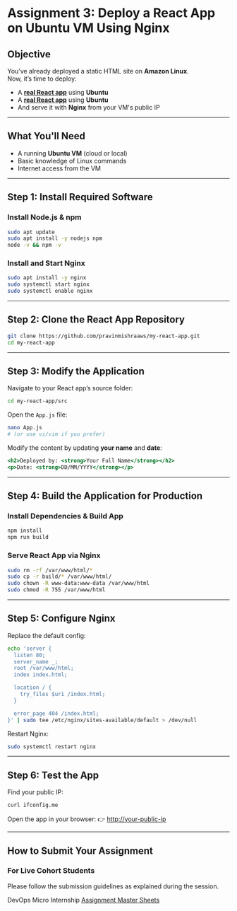 # Assignment 3: Deploy a React App on Ubuntu VM Using Nginx

## Objective
You’ve already deployed a static HTML site on **Amazon Linux**.  
Now, it’s time to deploy:

- A **[real React app](https://github.com/pravinmishraaws/my-react-app)** using **Ubuntu**
- A **<a href="[https://aws.amazon.com/free](https://github.com/pravinmishraaws/my-react-app)" target="_blank">real React app</a>** using **Ubuntu**
- And serve it with **Nginx** from your VM's public IP

---

## What You'll Need
- A running **Ubuntu VM** (cloud or local)  
- Basic knowledge of Linux commands  
- Internet access from the VM  

---

## Step 1: Install Required Software

### Install Node.js & npm
```bash
sudo apt update
sudo apt install -y nodejs npm
node -v && npm -v
````

### Install and Start Nginx

```bash
sudo apt install -y nginx
sudo systemctl start nginx
sudo systemctl enable nginx
```

---

## Step 2: Clone the React App Repository

```bash
git clone https://github.com/pravinmishraaws/my-react-app.git
cd my-react-app
```

---

## Step 3: Modify the Application

Navigate to your React app’s source folder:

```bash
cd my-react-app/src
```

Open the `App.js` file:

```bash
nano App.js
# (or use vi/vim if you prefer)
```

Modify the content by updating **your name** and **date**:

```jsx
<h2>Deployed by: <strong>Your Full Name</strong></h2>
<p>Date: <strong>DD/MM/YYYY</strong></p>
```

---

## Step 4: Build the Application for Production

### Install Dependencies & Build App

```bash
npm install
npm run build
```

### Serve React App via Nginx

```bash
sudo rm -rf /var/www/html/*
sudo cp -r build/* /var/www/html/
sudo chown -R www-data:www-data /var/www/html
sudo chmod -R 755 /var/www/html
```

---

## Step 5: Configure Nginx

Replace the default config:

```bash
echo 'server {
  listen 80;
  server_name _;
  root /var/www/html;
  index index.html;

  location / {
    try_files $uri /index.html;
  }

  error_page 404 /index.html;
}' | sudo tee /etc/nginx/sites-available/default > /dev/null
```

Restart Nginx:

```bash
sudo systemctl restart nginx
```

---

## Step 6: Test the App

Find your public IP:

```bash
curl ifconfig.me
```

Open the app in your browser:
👉 [http://your-public-ip](http://<your-public-ip>)

---

## How to Submit Your Assignment

### For Live Cohort Students

Please follow the submission guidelines as explained during the session.

DevOps Micro Internship [Assignment Master Sheets](https://docs.google.com/spreadsheets/d/1HnlenHEjytvLJMy84bBF-5B1RABaY_BjbfwCj-qnvHM/edit)



